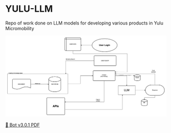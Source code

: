 # YULU-LLM
Repo of work done on LLM models for developing various products in Yulu Micromobility 


![LLM Bot](https://raw.githubusercontent.com/rag9704/YULU-LLM/main/Images/LLM_Bot.jpg)

[📄 Bot v3.0.1 PDF](https://github.com/rag9704/YULU-LLM/raw/main/Images/Bot%20v3.0.1.pdf)
